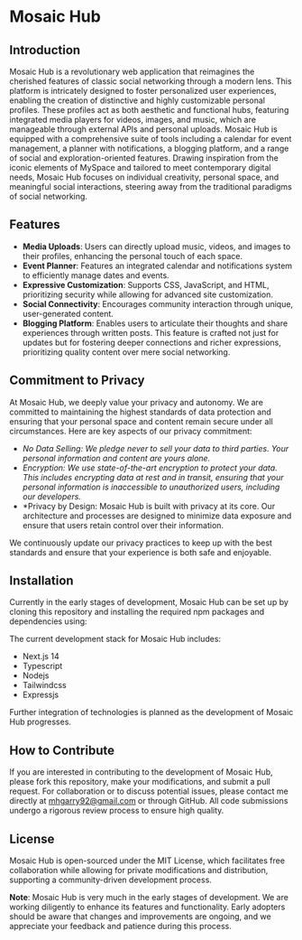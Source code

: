 # Mosaic Hub

## Introduction

Mosaic Hub is a revolutionary web application that reimagines the cherished features of classic social networking through a modern lens. This platform is intricately designed to foster personalized user experiences, enabling the creation of distinctive and highly customizable personal profiles. These profiles act as both aesthetic and functional hubs, featuring integrated media players for videos, images, and music, which are manageable through external APIs and personal uploads. Mosaic Hub is equipped with a comprehensive suite of tools including a calendar for event management, a planner with notifications, a blogging platform, and a range of social and exploration-oriented features. Drawing inspiration from the iconic elements of MySpace and tailored to meet contemporary digital needs, Mosaic Hub focuses on individual creativity, personal space, and meaningful social interactions, steering away from the traditional paradigms of social networking.

## Features

- **Media Uploads**: Users can directly upload music, videos, and images to their profiles, enhancing the personal touch of each space.
- **Event Planner**: Features an integrated calendar and notifications system to efficiently manage dates and events.
- **Expressive Customization**: Supports CSS, JavaScript, and HTML, prioritizing security while allowing for advanced site customization.
- **Social Connectivity**: Encourages community interaction through unique, user-generated content.
- **Blogging Platform**: Enables users to articulate their thoughts and share experiences through written posts. This feature is crafted not just for updates but for fostering deeper connections and richer expressions, prioritizing quality content over mere social networking.

## Commitment to Privacy

At Mosaic Hub, we deeply value your privacy and autonomy. We are committed to maintaining the highest standards of data protection and ensuring that your personal space and content remain secure under all circumstances. Here are key aspects of our privacy commitment:

- *No Data Selling: We pledge never to sell your data to third parties. Your personal information and content are yours alone.*
- *Encryption: We use state-of-the-art encryption to protect your data. This includes encrypting data at rest and in transit, ensuring that your personal information is inaccessible to unauthorized users, including our developers.*
- *Privacy by Design: Mosaic Hub is built with privacy at its core. Our architecture and processes are designed to minimize data exposure and ensure that users retain control over their information.

We continuously update our privacy practices to keep up with the best standards and ensure that your experience is both safe and enjoyable.

## Installation

Currently in the early stages of development, Mosaic Hub can be set up by cloning this repository and installing the required npm packages and dependencies using:

The current development stack for Mosaic Hub includes:

- Next.js 14
- Typescript
- Nodejs
- Tailwindcss
- Expressjs

Further integration of technologies is planned as the development of Mosaic Hub progresses.

## How to Contribute

If you are interested in contributing to the development of Mosaic Hub, please fork this repository, make your modifications, and submit a pull request. For collaboration or to discuss potential issues, please contact me directly at mhgarry92@gmail.com or through GitHub. All code submissions undergo a rigorous review process to ensure high quality.

## License

Mosaic Hub is open-sourced under the MIT License, which facilitates free collaboration while allowing for private modifications and distribution, supporting a community-driven development process.

**Note**: Mosaic Hub is very much in the early stages of development. We are working diligently to enhance its features and functionality. Early adopters should be aware that changes and improvements are ongoing, and we appreciate your feedback and patience during this process.
